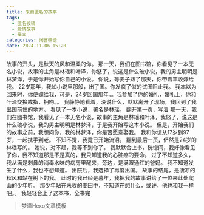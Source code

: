 ```yaml
---
title: 来自匿名的故事
tags:
  - 匿名投稿
  - 爱情故事
  - 推文
categories: 闲言碎语
date: 2024-11-06 15:20
---
```


故事的开头，是秋天的风和温柔的你。
那一天，我们在图书馆，你看见了一本无名小说，故事的主角是林瑶和叶泽，你怒了，说这是什么破小说，我的男主明明是林梦泽，于是你开始写你自己的小说。
你说，等麦子熟了那天，你带着丰收嫁给我。
22岁那年，我如小说里那般，出了国。你发疯了似的试图阻止我。
我本以为回来时，你便嫁给我，可是，24岁回国那年。。我参加了你的婚礼，婚礼上，你和叶泽交换戒指，拥吻。。
我静静地看着，没说什么，默默离开了现场，我回到了我出国前住的地方。
看见了一本小说，署名是林瑶。
翻开第一页，写着
那一天，我们在图书馆，我看见了一本无名小说，故事的主角是林瑶和叶泽，我怒了，说这是什么破小说，我的男主明明是林梦泽，于是我开始写这本小说。
但是，开始我们的故事之前，我想问你，我的林梦泽，你是否愿意娶我。
我和你想从17岁到97岁，一起携手到老。
不知不觉，我竟已开始流泪。
翻到最后一页，俨然是24岁的林瑶写的。
她说，对不起，我等不到你了。
我默默合上书，恍惚间，我好像看见了你，我不知道那是不是真的，我只知道我的心脏疼的要命。
过了不知道多久，我从满是刺鼻的消毒水味的病房里醒来，旁边，是满眼通红的爸妈。
我不知道发生了什么，我也不想知道。
出院后，我选择了再度出国。
故事的结尾，是凄凉的秋风和站在树下的我。
此时的我已经是暮年，我把我的故事讲给了一位来此处爬山的少年听。
那少年站在未收的麦田中，不知道在想什么，或许，他也和我一样吧。。
我轻轻合上了这本书，全书完

> 梦泽Hexo文章模板